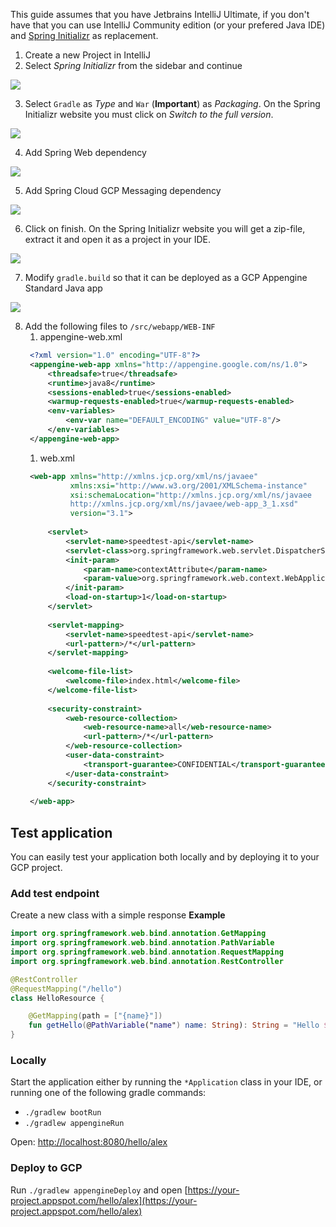 This guide assumes that you have Jetbrains IntelliJ Ultimate, if you don't have that you can use IntelliJ Community edition (or your prefered Java IDE) and [Spring Initializr](https://start.spring.io/) as replacement.

1. Create a new Project in IntelliJ
2. Select *Spring Initializr* from the sidebar and continue

![](images/create-project-1.png)

3. Select `Gradle` as *Type* and `War` (**Important**) as *Packaging*. On the Spring Initializr website you must click on *Switch to the full version*.

![](images/create-project-2.png)

4. Add Spring Web dependency

![](images/create-project-3.png)

5. Add Spring Cloud GCP Messaging dependency

![](images/create-project-4.png)

6. Click on finish. On the Spring Initializr website you will get a zip-file, extract it and open it as a project in your IDE.

![](images/create-project-5.png)

7. Modify `gradle.build` so that it can be deployed as a GCP Appengine Standard Java app
   
![](images/create-project-6.png)

8. Add the following files to `/src/webapp/WEB-INF`
   1. appengine-web.xml
   ```xml
    <?xml version="1.0" encoding="UTF-8"?>
    <appengine-web-app xmlns="http://appengine.google.com/ns/1.0">
        <threadsafe>true</threadsafe>
        <runtime>java8</runtime>
        <sessions-enabled>true</sessions-enabled>
        <warmup-requests-enabled>true</warmup-requests-enabled>
        <env-variables>
            <env-var name="DEFAULT_ENCODING" value="UTF-8"/>
        </env-variables>
    </appengine-web-app>
   ```
   1. web.xml
   ```xml    <?xml version="1.0" encoding="utf-8"?>
    <web-app xmlns="http://xmlns.jcp.org/xml/ns/javaee"
             xmlns:xsi="http://www.w3.org/2001/XMLSchema-instance"
             xsi:schemaLocation="http://xmlns.jcp.org/xml/ns/javaee
             http://xmlns.jcp.org/xml/ns/javaee/web-app_3_1.xsd"
             version="3.1">
    
        <servlet>
            <servlet-name>speedtest-api</servlet-name>
            <servlet-class>org.springframework.web.servlet.DispatcherServlet</servlet-class>
            <init-param>
                <param-name>contextAttribute</param-name>
                <param-value>org.springframework.web.context.WebApplicationContext.ROOT</param-value>
            </init-param>
            <load-on-startup>1</load-on-startup>
        </servlet>
    
        <servlet-mapping>
            <servlet-name>speedtest-api</servlet-name>
            <url-pattern>/*</url-pattern>
        </servlet-mapping>
    
        <welcome-file-list>
            <welcome-file>index.html</welcome-file>
        </welcome-file-list>
    
        <security-constraint>
            <web-resource-collection>
                <web-resource-name>all</web-resource-name>
                <url-pattern>/*</url-pattern>
            </web-resource-collection>
            <user-data-constraint>
                <transport-guarantee>CONFIDENTIAL</transport-guarantee>
            </user-data-constraint>
        </security-constraint>
    
    </web-app>
   ```

## Test application
You can easily test your application both locally and by deploying it to your GCP project.

### Add test endpoint
Create a new class with a simple response
**Example**
```kotlin
import org.springframework.web.bind.annotation.GetMapping
import org.springframework.web.bind.annotation.PathVariable
import org.springframework.web.bind.annotation.RequestMapping
import org.springframework.web.bind.annotation.RestController

@RestController
@RequestMapping("/hello")
class HelloResource {

    @GetMapping(path = ["{name}"])
    fun getHello(@PathVariable("name") name: String): String = "Hello $name"
}
```

### Locally
Start the application either by running the `*Application` class in your IDE, or running one of the following gradle commands:
* `./gradlew bootRun`
* `./gradlew appengineRun`

Open: [http://localhost:8080/hello/alex](http://localhost:8080/hello/alex)

### Deploy to GCP
Run `./gradlew appengineDeploy` and open [https://your-project.appspot.com/hello/alex](https://your-project.appspot.com/hello/alex)